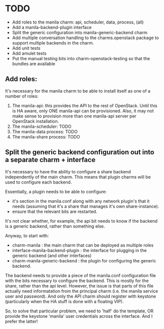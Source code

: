 TODO
====

 * Add roles to the manila charm: api, scheduler, data, process, (all)
 * Add a manila-backend-plugin interface
 * Split the generic configuration into manila-generic-backend charm
 * Add multiple conversation handling to the charms.openstack package to
     support multiple backends in the charm.
 * Add unit tests
 * Add amulet tests
 * Put the manual testing bits into charm-openstack-testing so that the bundles
   are available

## Add roles:

It's necessary for the manila charm to be able to install itself as one of a
number of roles:

 1. The manila-api: this provides the API to the rest of OpenStack.  Until this
    is HA aware, only ONE manila-api can be provisioned.  Also, it may not make
    sense to provision more than one manila-api server per OpenStack
    installation.
 2. The manila-scheduler: TODO
 3. The manila-data process: TODO
 4. The manila-share process: TODO


## Split the generic backend configuration out into a separate charm + interface

It's necessary to have the ability to configure a share backend independently
of the main charm.  This means that plugin charms will be used to configure
each backend.

Essentially, a plugin needs to be able to configure:

 - it's section in the manila.conf along with any network plugin's that it
     needs (assuming that it's a share that manages it's own share-instance).
 - ensure that the relevant bits are restarted.

It's not clear whether, for example, the api bit needs to know if the backend
is a generic backend, rather than something else.

Anyway, to start with:

 - charm-manila : the main charm that can be deployed as multiple roles
 - interface-manila-backend-plugin : the interface for plugging in the generic
   backend (and other interfaces)
 - charm-manila-generic-backend : the plugin for configuring the generic backend.

The backend needs to provide a piece of the manila.conf configuration file with
the bits necessary to configure the backend.  This is mostly for the share,
rather than the api level.  However, the issue is that parts of this file
actually need informatation from the principal charm (i.e. the manila service
user and password).  And only the API charm should register with keystone
(particularly when the HA stuff is done with a floating VIP).

So, to solve that particular problem, we need to 'half' do the template, OR
provide the keystone 'manila' user credentials across the interface.  And I
prefer the latter!

